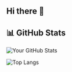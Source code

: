 ## Hi there 👋

## 📊 GitHub Stats
![Your GitHub Stats](https://github-readme-stats.vercel.app/api?username=YiBbz&show_icons=true&theme=nightowl)

![Top Langs](https://github-readme-stats.vercel.app/api/top-langs/?username=YiBbz&layout=compact&theme=nightowl)


<!--
**YiBbz/YiBbz** is a ✨ _special_ ✨ repository because its `README.md` (this file) appears on your GitHub profile.

Here are some ideas to get you started:

- 🔭 I’m currently working on ...
- 🌱 I’m currently learning ...
- 👯 I’m looking to collaborate on ...
- 🤔 I’m looking for help with ...
- 💬 Ask me about ...
- 📫 How to reach me: ...
- 😄 Pronouns: ...
- ⚡ Fun fact: ...
-->
